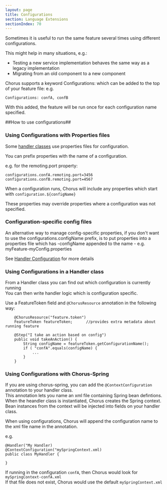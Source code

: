 ```yaml
---
layout: page
title: Configurations
section: Language Extensions
sectionIndex: 70
---
```


Sometimes it is useful to run the same feature several times using different configurations.

This might help in many situations, e.g.:

* Testing a new service implementation behaves the same way as a legacy implementation
* Migrating from an old component to a new component

Chorus supports a keyword Configurations: which can be added to the top of your feature file:
e.g.
    
    Configurations: confA, confB

With this added, the feature will be run once for each configuration name specified.

##How to use configurations##

### Using Configurations with Properties files

Some [handler classes](/pages/Handlers/HandlerClasses) use properties files for configuration.

You can prefix properties with the name of a configuration.

e.g. for the remoting.port property:

    configurations.confA.remoting.port=3456
    configurations.confB.remoting.port=4567

When a configuration runs, Chorus will include any properties which start with `configuration.${configName}`

These properties may override properties where a configuration was not specified.

### Configuration-specific config files

An alternative way to manage config-specific properties, if you don't want to use the configurations.configName prefix, is to put properties
into a properties file which has -configName appended to the name - e.g. myFeature-myConfig.properties

See [Handler Configuration](/pages/Handlers/HandlerConfiguration) for more details


### Using Configurations in a Handler class

From a Handler class you can find out which configuration is currently running  
You can then write handler logic which is configuration specific.

Use a FeatureToken field and `@ChorusResource` annotation in the following way:

        @ChorusResource("feature.token")
        FeatureToken featureToken;      //provides extra metadata about running feature
        
        @Step("I take an action based on config")
        public void takeAnAction() {
            String configName = featureToken.getConfigurationName();
            if ( "confA".equals(configName) {
                ...
            }
        }


### Using Configurations with Chorus-Spring

If you are using chorus-spring, you can add the `@ContextConfiguration` annotation to your handler class.  
This annotation lets you name an xml file containing Spring bean defintions.  
When the heandler class is instantiated, Chorus creates the Spring context.  
Bean instances from the context will be injected into fields on your handler class.

When using configurations, Chorus will append the configuration name to the xml file name in the annotation.

e.g.

    @Handler("My Handler)
    @ContextConfiguration("mySpringContext.xml)
    public class MyHandler {
    
    }
    
If running in the configuration `confA`, then Chorus would look for `mySpringContext-confA.xml`  
If that file does not exist, Chorus would use the default `mySpringContext.xml`
